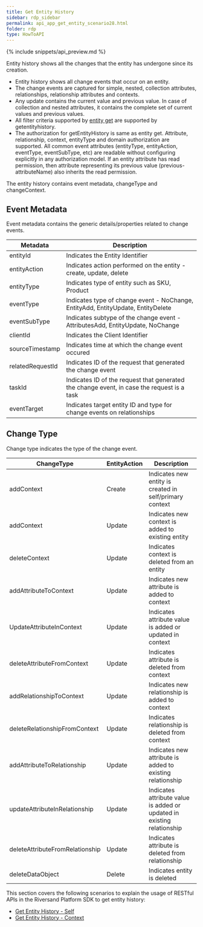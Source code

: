 ```yaml
---
title: Get Entity History
sidebar: rdp_sidebar
permalink: api_app_get_entity_scenario28.html
folder: rdp
type: HowToAPI
---
```


{% include snippets/api_preview.md %}

Entity history shows all the changes that the entity has undergone since its creation. 

* Entity history shows all change events that occur on an entity. 
* The change events are captured for simple, nested, collection attributes, relationships, relationship attributes and contexts. 
* Any update contains the current value and previous value. In case of collection and nested attributes, it contains the complete set of current values and previous values.
* All filter criteria supported by [entity get](api_app_get_entity.html) are supported by getentityhistory.
* The authorization for getEntityHistory is same as entity get. Attribute, relationship, context, entityType and domain authorization are supported. All common event attributes (entityType, entityAction, eventType, eventSubType, etc) are readable without configuring explicitly in any authorization model. If an entity attribute has read permission, then attribute representing its previous value (previous-attributeName) also inherits the read permission.

The entity history contains event metadata, changeType and changeContext.

## Event Metadata 

Event metadata contains the generic details/properties related to change events.

| Metadata | Description |
|---------|-----------|
| entityId | Indicates the Entity Identifier |
| entityAction | Indicates action performed on the entity - create, update, delete |
| entityType | Indicates type of entity such as SKU, Product |
| eventType | Indicates type of change event - NoChange, EntityAdd, EntityUpdate, EntityDelete |
| eventSubType | Indicates subtype of the change event - AttributesAdd, EntityUpdate, NoChange |
| clientId | Indicates the Client Identifier |
| sourceTimestamp | Indicates time at which the change event occured |
| relatedRequestId | Indicates ID of the request that generated the change event |
| taskId | Indicates ID of the request that generated the change event, in case the request is a task |
| eventTarget | Indicates target entity ID and type for change events on relationships |

## Change Type

Change type indicates the type of the change event.

| ChangeType | EntityAction | Description |
|-------------|-------------|--------------|
| addContext | Create | Indicates new entity is created in self/primary context |
| addContext | Update | Indicates new context is added to existing entity |
| deleteContext | Update | Indicates context is deleted from an entity |
| addAttributeToContext | Update | Indicates new attribute is added to context |
| UpdateAttributeInContext | Update | Indicates attribute value is added or updated in context |
| deleteAttributeFromContext | Update | Indicates attribute is deleted from context |
| addRelationshipToContext | Update | Indicates new relationship is added to context |
| deleteRelationshipFromContext | Update | Indicates relationship is deleted from context |
| addAttributeToRelationship | Update | Indicates new attribute is added to existing relationship |
| updateAttributeInRelationship | Update | Indicates attribute value is added or updated in existing relationship |
| deleteAttributeFromRelationship | Update | Indicates attribute is deleted from relationship |
| deleteDataObject | Delete | Indicates entity is deleted |

This section covers the following scenarios to explain the usage of RESTful APIs in the Riversand Platform SDK to get entity history:

* [Get Entity History - Self](api_app_get_entity_scenario24.html)
* [Get Entity History - Context](api_app_get_entity_scenario29.html)

